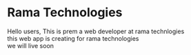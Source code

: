 <h1>Rama Technologies</h1>
<p>Hello users, This is prem a web developer at rama technlogies<br> this web app is creating for rama technologies <br> we will live soon</p>
